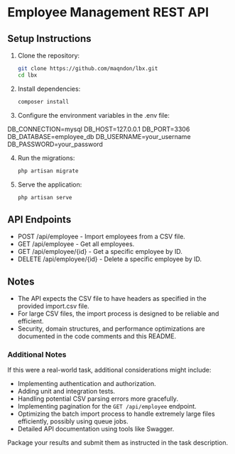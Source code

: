 # Employee Management REST API

## Setup Instructions

1. Clone the repository:
    ```bash
    git clone https://github.com/maqndon/lbx.git
    cd lbx
    ```

2. Install dependencies:
    ```bash
    composer install
    ```

3. Configure the environment variables in the .env file:

DB_CONNECTION=mysql
DB_HOST=127.0.0.1
DB_PORT=3306
DB_DATABASE=employee_db
DB_USERNAME=your_username
DB_PASSWORD=your_password

4. Run the migrations:
    ```bash
    php artisan migrate
    ```
5. Serve the application:
    ```bash
    php artisan serve
    ```

## API Endpoints
- POST /api/employee - Import employees from a CSV file.
- GET /api/employee - Get all employees.
- GET /api/employee/{id} - Get a specific employee by ID.
- DELETE /api/employee/{id} - Delete a specific employee by ID.

## Notes
- The API expects the CSV file to have headers as specified in the provided import.csv file.
- For large CSV files, the import process is designed to be reliable and efficient.
- Security, domain structures, and performance optimizations are documented in the code comments and this README.


### Additional Notes
If this were a real-world task, additional considerations might include:
- Implementing authentication and authorization.
- Adding unit and integration tests.
- Handling potential CSV parsing errors more gracefully.
- Implementing pagination for the `GET /api/employee` endpoint.
- Optimizing the batch import process to handle extremely large files efficiently, possibly using queue jobs.
- Detailed API documentation using tools like Swagger.

Package your results and submit them as instructed in the task description.